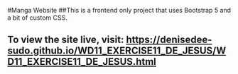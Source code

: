 #Manga Website
##This is a frontend only project that uses Bootstrap 5 and a bit of custom CSS.
## To view the site live, visit: https://denisedee-sudo.github.io/WD11_EXERCISE11_DE_JESUS/WD11_EXERCISE11_DE_JESUS.html